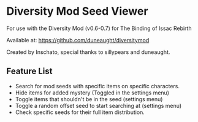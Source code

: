 Diversity Mod Seed Viewer
=========================

For use with the Diversity Mod (v0.6-0.7) for The Binding of Issac Rebirth

Available at: https://github.com/duneaught/diversitymod

Created by Inschato, special thanks to sillypears and duneaught.

Feature List
------------
* Search for mod seeds with specific items on specific characters.
* Hide items for added mystery (Toggled in the settings menu)
* Toggle items that shouldn't be in the seed (settings menu)
* Toggle a random offset seed to start searching at (settings menu)
* Check specific seeds for their full item distribution.
